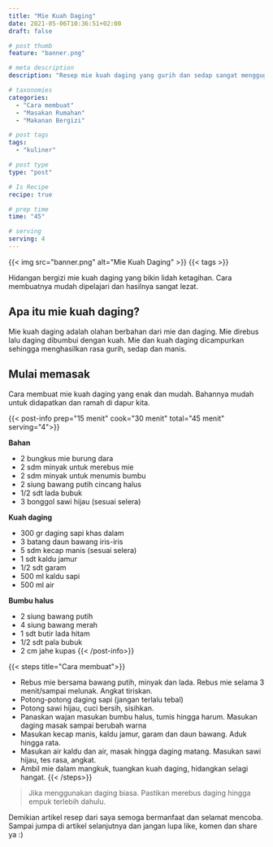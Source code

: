 ```yaml
---
title: "Mie Kuah Daging"
date: 2021-05-06T10:36:51+02:00
draft: false

# post thumb
feature: "banner.png"

# meta description
description: "Resep mie kuah daging yang gurih dan sedap sangat menggugah selera. Pelajari cara membuat nya disini."

# taxonomies
categories:
  - "Cara membuat"
  - "Masakan Rumahan"
  - "Makanan Bergizi"

# post tags
tags:
  - "kuliner"

# post type
type: "post"

# Is Recipe
recipe: true

# prep time
time: "45"

# serving
serving: 4
---
```


{{< img src="banner.png" alt="Mie Kuah Daging" >}}
{{< tags >}}

Hidangan bergizi mie kuah daging yang bikin lidah ketagihan. Cara membuatnya mudah dipelajari dan hasilnya sangat lezat.

## Apa itu mie kuah daging?

Mie kuah daging adalah olahan berbahan dari mie dan daging. Mie direbus lalu daging dibumbui dengan kuah. Mie dan kuah daging dicampurkan sehingga menghasilkan rasa gurih, sedap dan manis.

## Mulai memasak

Cara membuat mie kuah daging yang enak dan mudah. Bahannya mudah untuk didapatkan dan ramah di dapur kita.

{{< post-info prep="15 menit" cook="30 menit" total="45 menit" serving="4">}}

__Bahan__

- 2 bungkus mie burung dara
- 2 sdm minyak untuk merebus mie
- 2 sdm minyak untuk menumis bumbu
- 2 siung bawang putih cincang halus
- 1/2 sdt lada bubuk
- 3 bonggol sawi hijau (sesuai selera)

__Kuah daging__

- 300 gr daging sapi khas dalam
- 3 batang daun bawang iris-iris
- 5 sdm kecap manis (sesuai selera)
- 1 sdt kaldu jamur
- 1/2 sdt garam
- 500 ml kaldu sapi
- 500 ml air

__Bumbu halus__

- 2 siung bawang putih
- 4 siung bawang merah
- 1 sdt butir lada hitam
- 1/2 sdt pala bubuk
- 2 cm jahe kupas
{{< /post-info>}}

{{< steps title="Cara membuat">}}
- Rebus mie bersama bawang putih, minyak dan lada. Rebus mie selama 3 menit/sampai melunak. Angkat tiriskan.
- Potong-potong daging sapi (jangan terlalu tebal)
- Potong sawi hijau, cuci bersih, sisihkan.
- Panaskan wajan masukan bumbu halus, tumis hingga harum. Masukan daging masak sampai berubah warna
- Masukan kecap manis, kaldu jamur, garam dan daun bawang. Aduk hingga rata.
- Masukan air kaldu dan air, masak hingga daging matang. Masukan sawi hijau, tes rasa, angkat.
-   Ambil mie dalam mangkuk, tuangkan kuah daging, hidangkan selagi hangat.
{{< /steps>}}

> Jika menggunakan daging biasa. Pastikan merebus daging hingga empuk terlebih dahulu.

Demikian artikel resep dari saya semoga bermanfaat dan selamat mencoba. Sampai jumpa di artikel selanjutnya dan jangan lupa like, komen dan share ya :)